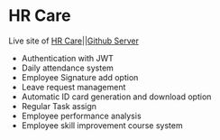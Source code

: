 # HR Care

Live site of [HR Care](https://hrcare.netlify.app/)||[Github Server](https://github.com/md-mh/hr-care-backend)

<ul>
<li>Authentication with JWT</li>
<li>Daily attendance system</li>
<li>Employee Signature add option</li>
<li>Leave request management</li>
<li>Automatic ID card generation and download option</li>
<li>Regular Task assign</li>
<li>Employee performance analysis</li>
<li>Employee skill improvement course system</li>

</ul>

